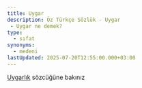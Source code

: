```yaml
---
title: Uygar
description: Öz Türkçe Sözlük - Uygar 
 - Uygar ne demek?
type:
  - sıfat
synonyms:
  - medeni
lastUpdated: 2025-07-20T12:55:00.000+03:00
---
```

[Uygarlık](/sozluk/uygarlık) sözcüğüne bakınız
